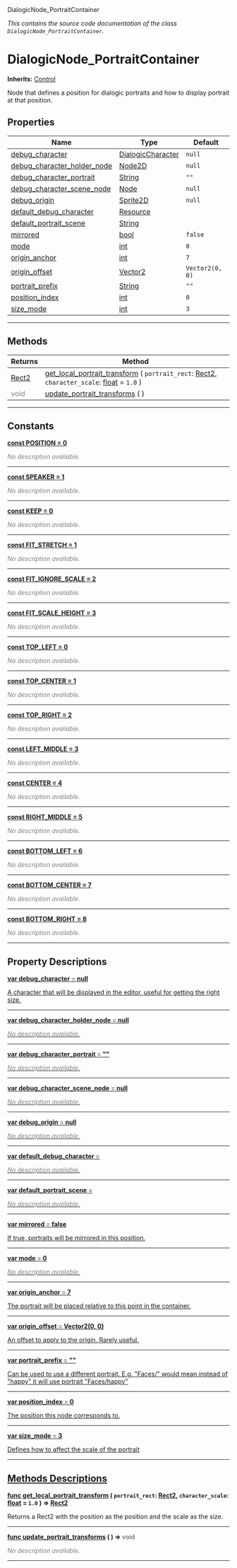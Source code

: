 
<div class="header-banner purple">
<div class="header-label purple">DialogicNode_PortraitContainer</div>
</div>

*This contains the source code documentation of the class `DialogicNode_PortraitContainer`.*
        
# DialogicNode_PortraitContainer
**Inherits:** [Control](https://docs.godotengine.org/en/latest/classes/class_control.html#class-control)

Node that defines a position for dialogic portraits and how to display portrait at that position.
## Properties
Name | Type | Default 
--- | --- | --- 
[<span class="hljs-title">debug_character</span>](#property-debug_character) | [DialogicCharacter](class_dialogiccharacter.md) |  `null` 
[<span class="hljs-title">debug_character_holder_node</span>](#property-debug_character_holder_node) | [Node2D](https://docs.godotengine.org/en/latest/classes/class_node2d.html#class-node2d) |  `null` 
[<span class="hljs-title">debug_character_portrait</span>](#property-debug_character_portrait) | [String](https://docs.godotengine.org/en/latest/classes/class_string.html#class-string) |  `""` 
[<span class="hljs-title">debug_character_scene_node</span>](#property-debug_character_scene_node) | [Node](https://docs.godotengine.org/en/latest/classes/class_node.html#class-node) |  `null` 
[<span class="hljs-title">debug_origin</span>](#property-debug_origin) | [Sprite2D](https://docs.godotengine.org/en/latest/classes/class_sprite2d.html#class-sprite2d) |  `null` 
[<span class="hljs-title">default_debug_character</span>](#property-default_debug_character) | [Resource](https://docs.godotengine.org/en/latest/classes/class_resource.html#class-resource) |   
[<span class="hljs-title">default_portrait_scene</span>](#property-default_portrait_scene) | [String](https://docs.godotengine.org/en/latest/classes/class_string.html#class-string) |   
[<span class="hljs-title">mirrored</span>](#property-mirrored) | [bool](https://docs.godotengine.org/en/latest/classes/class_bool.html#class-bool) |  `false` 
[<span class="hljs-title">mode</span>](#property-mode) | [int](https://docs.godotengine.org/en/latest/classes/class_int.html#class-int) |  `0` 
[<span class="hljs-title">origin_anchor</span>](#property-origin_anchor) | [int](https://docs.godotengine.org/en/latest/classes/class_int.html#class-int) |  `7` 
[<span class="hljs-title">origin_offset</span>](#property-origin_offset) | [Vector2](https://docs.godotengine.org/en/latest/classes/class_vector2.html#class-vector2) |  `Vector2(0, 0)` 
[<span class="hljs-title">portrait_prefix</span>](#property-portrait_prefix) | [String](https://docs.godotengine.org/en/latest/classes/class_string.html#class-string) |  `""` 
[<span class="hljs-title">position_index</span>](#property-position_index) | [int](https://docs.godotengine.org/en/latest/classes/class_int.html#class-int) |  `0` 
[<span class="hljs-title">size_mode</span>](#property-size_mode) | [int](https://docs.godotengine.org/en/latest/classes/class_int.html#class-int) |  `3` 
--- 

## Methods
Returns | Method 
--- | --- 
<span class="hljs-attribute">[Rect2](https://docs.godotengine.org/en/latest/classes/class_rect2.html#class-rect2)</span> | [<span class="hljs-title">get_local_portrait_transform</span>](#property-get_local_portrait_transform) ( `portrait_rect`: [Rect2](https://docs.godotengine.org/en/latest/classes/class_rect2.html#class-rect2), `character_scale`: [float](https://docs.godotengine.org/en/latest/classes/class_float.html#class-float) = `1.0` ) 
<span style = "color: gray">void</span> | [<span class="hljs-title">update_portrait_transforms</span>](#property-update_portrait_transforms) ( ) 
--- 
## Constants


<a class="header" id="constant-POSITION" href="#constant-POSITION">**<span class="hljs-attribute">const</span> <span class="hljs-title">POSITION</span><span class="hljs-comment"> = 0</span>**</a>



 <span style = "color: gray">*No description available.*</span> 

---


<a class="header" id="constant-SPEAKER" href="#constant-SPEAKER">**<span class="hljs-attribute">const</span> <span class="hljs-title">SPEAKER</span><span class="hljs-comment"> = 1</span>**</a>



 <span style = "color: gray">*No description available.*</span> 

---


<a class="header" id="constant-KEEP" href="#constant-KEEP">**<span class="hljs-attribute">const</span> <span class="hljs-title">KEEP</span><span class="hljs-comment"> = 0</span>**</a>



 <span style = "color: gray">*No description available.*</span> 

---


<a class="header" id="constant-FIT_STRETCH" href="#constant-FIT_STRETCH">**<span class="hljs-attribute">const</span> <span class="hljs-title">FIT_STRETCH</span><span class="hljs-comment"> = 1</span>**</a>



 <span style = "color: gray">*No description available.*</span> 

---


<a class="header" id="constant-FIT_IGNORE_SCALE" href="#constant-FIT_IGNORE_SCALE">**<span class="hljs-attribute">const</span> <span class="hljs-title">FIT_IGNORE_SCALE</span><span class="hljs-comment"> = 2</span>**</a>



 <span style = "color: gray">*No description available.*</span> 

---


<a class="header" id="constant-FIT_SCALE_HEIGHT" href="#constant-FIT_SCALE_HEIGHT">**<span class="hljs-attribute">const</span> <span class="hljs-title">FIT_SCALE_HEIGHT</span><span class="hljs-comment"> = 3</span>**</a>



 <span style = "color: gray">*No description available.*</span> 

---


<a class="header" id="constant-TOP_LEFT" href="#constant-TOP_LEFT">**<span class="hljs-attribute">const</span> <span class="hljs-title">TOP_LEFT</span><span class="hljs-comment"> = 0</span>**</a>



 <span style = "color: gray">*No description available.*</span> 

---


<a class="header" id="constant-TOP_CENTER" href="#constant-TOP_CENTER">**<span class="hljs-attribute">const</span> <span class="hljs-title">TOP_CENTER</span><span class="hljs-comment"> = 1</span>**</a>



 <span style = "color: gray">*No description available.*</span> 

---


<a class="header" id="constant-TOP_RIGHT" href="#constant-TOP_RIGHT">**<span class="hljs-attribute">const</span> <span class="hljs-title">TOP_RIGHT</span><span class="hljs-comment"> = 2</span>**</a>



 <span style = "color: gray">*No description available.*</span> 

---


<a class="header" id="constant-LEFT_MIDDLE" href="#constant-LEFT_MIDDLE">**<span class="hljs-attribute">const</span> <span class="hljs-title">LEFT_MIDDLE</span><span class="hljs-comment"> = 3</span>**</a>



 <span style = "color: gray">*No description available.*</span> 

---


<a class="header" id="constant-CENTER" href="#constant-CENTER">**<span class="hljs-attribute">const</span> <span class="hljs-title">CENTER</span><span class="hljs-comment"> = 4</span>**</a>



 <span style = "color: gray">*No description available.*</span> 

---


<a class="header" id="constant-RIGHT_MIDDLE" href="#constant-RIGHT_MIDDLE">**<span class="hljs-attribute">const</span> <span class="hljs-title">RIGHT_MIDDLE</span><span class="hljs-comment"> = 5</span>**</a>



 <span style = "color: gray">*No description available.*</span> 

---


<a class="header" id="constant-BOTTOM_LEFT" href="#constant-BOTTOM_LEFT">**<span class="hljs-attribute">const</span> <span class="hljs-title">BOTTOM_LEFT</span><span class="hljs-comment"> = 6</span>**</a>



 <span style = "color: gray">*No description available.*</span> 

---


<a class="header" id="constant-BOTTOM_CENTER" href="#constant-BOTTOM_CENTER">**<span class="hljs-attribute">const</span> <span class="hljs-title">BOTTOM_CENTER</span><span class="hljs-comment"> = 7</span>**</a>



 <span style = "color: gray">*No description available.*</span> 

---


<a class="header" id="constant-BOTTOM_RIGHT" href="#constant-BOTTOM_RIGHT">**<span class="hljs-attribute">const</span> <span class="hljs-title">BOTTOM_RIGHT</span><span class="hljs-comment"> = 8</span>**</a>



 <span style = "color: gray">*No description available.*</span> 

---
## Property Descriptions



<a class="header" id="property-debug_character" href="#property-debug_character">**<span class="hljs-attribute">var</span> <span class="hljs-title">debug_character</span> <span style = "color: gray"> = </span> null** 



A character that will be displayed in the editor, useful for getting the right size.

---



<a class="header" id="property-debug_character_holder_node" href="#property-debug_character_holder_node">**<span class="hljs-attribute">var</span> <span class="hljs-title">debug_character_holder_node</span> <span style = "color: gray"> = </span> null** 



 <span style = "color: gray">*No description available.*</span> 

---



<a class="header" id="property-debug_character_portrait" href="#property-debug_character_portrait">**<span class="hljs-attribute">var</span> <span class="hljs-title">debug_character_portrait</span> <span style = "color: gray"> = </span> ""** 



 <span style = "color: gray">*No description available.*</span> 

---



<a class="header" id="property-debug_character_scene_node" href="#property-debug_character_scene_node">**<span class="hljs-attribute">var</span> <span class="hljs-title">debug_character_scene_node</span> <span style = "color: gray"> = </span> null** 



 <span style = "color: gray">*No description available.*</span> 

---



<a class="header" id="property-debug_origin" href="#property-debug_origin">**<span class="hljs-attribute">var</span> <span class="hljs-title">debug_origin</span> <span style = "color: gray"> = </span> null** 



 <span style = "color: gray">*No description available.*</span> 

---



<a class="header" id="property-default_debug_character" href="#property-default_debug_character">**<span class="hljs-attribute">var</span> <span class="hljs-title">default_debug_character</span> <span style = "color: gray"> = </span> <unknown>** 



 <span style = "color: gray">*No description available.*</span> 

---



<a class="header" id="property-default_portrait_scene" href="#property-default_portrait_scene">**<span class="hljs-attribute">var</span> <span class="hljs-title">default_portrait_scene</span> <span style = "color: gray"> = </span> <unknown>** 



 <span style = "color: gray">*No description available.*</span> 

---



<a class="header" id="property-mirrored" href="#property-mirrored">**<span class="hljs-attribute">var</span> <span class="hljs-title">mirrored</span> <span style = "color: gray"> = </span> false** 



If true, portraits will be mirrored in this position.

---



<a class="header" id="property-mode" href="#property-mode">**<span class="hljs-attribute">var</span> <span class="hljs-title">mode</span> <span style = "color: gray"> = </span> 0** 



 <span style = "color: gray">*No description available.*</span> 

---



<a class="header" id="property-origin_anchor" href="#property-origin_anchor">**<span class="hljs-attribute">var</span> <span class="hljs-title">origin_anchor</span> <span style = "color: gray"> = </span> 7** 



The portrait will be placed relative to this point in the container.

---



<a class="header" id="property-origin_offset" href="#property-origin_offset">**<span class="hljs-attribute">var</span> <span class="hljs-title">origin_offset</span> <span style = "color: gray"> = </span> Vector2(0, 0)** 



An offset to apply to the origin. Rarely useful.

---



<a class="header" id="property-portrait_prefix" href="#property-portrait_prefix">**<span class="hljs-attribute">var</span> <span class="hljs-title">portrait_prefix</span> <span style = "color: gray"> = </span> ""** 



Can be used to use a different portrait. E.g. "Faces/" would mean instead of "happy" it will use portrait "Faces/happy"

---



<a class="header" id="property-position_index" href="#property-position_index">**<span class="hljs-attribute">var</span> <span class="hljs-title">position_index</span> <span style = "color: gray"> = </span> 0** 



The position this node corresponds to.

---



<a class="header" id="property-size_mode" href="#property-size_mode">**<span class="hljs-attribute">var</span> <span class="hljs-title">size_mode</span> <span style = "color: gray"> = </span> 3** 



Defines how to affect the scale of the portrait

---

## Methods Descriptions



<a class="header" id="method-get_local_portrait_transform" href="#method-get_local_portrait_transform">**<span class="hljs-attribute">func</span> [<span class="hljs-title">get_local_portrait_transform</span>](#property-get_local_portrait_transform) ( `portrait_rect`: [Rect2](https://docs.godotengine.org/en/latest/classes/class_rect2.html#class-rect2), `character_scale`: [float](https://docs.godotengine.org/en/latest/classes/class_float.html#class-float) = `1.0` )</a>  ⇒ <span class="hljs-attribute">[Rect2](https://docs.godotengine.org/en/latest/classes/class_rect2.html#class-rect2)</span>** 



Returns a Rect2 with the position as the position and the scale as the size.

---



<a class="header" id="method-update_portrait_transforms" href="#method-update_portrait_transforms">**<span class="hljs-attribute">func</span> [<span class="hljs-title">update_portrait_transforms</span>](#property-update_portrait_transforms) ( )</a>  ⇒ <span style = "color: gray">void</span>** 



 <span style = "color: gray">*No description available.*</span> 

---

